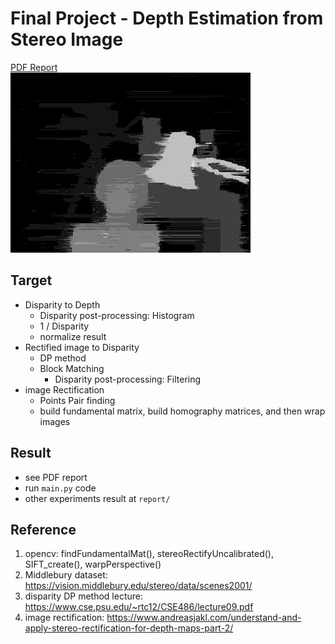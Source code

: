 # Final Project - Depth Estimation from Stereo Image
[PDF Report](report/Final%20Project.pdf)   
![](report/hisgogram_my_disp/after_disp.jpg)

## Target
- Disparity to Depth
  - Disparity post-processing: Histogram
  - 1 / Disparity
  - normalize result
- Rectified image to Disparity
  - DP method
  - Block Matching
    - Disparity post-processing: Filtering
- image Rectification
  - Points Pair finding
  - build fundamental matrix, build homography matrices, and then wrap images

## Result
- see PDF report
- run `main.py` code
- other experiments result at `report/`

## Reference
1. opencv: findFundamentalMat(), stereoRectifyUncalibrated(), SIFT_create(), warpPerspective()
2. Middlebury dataset: https://vision.middlebury.edu/stereo/data/scenes2001/
3. disparity DP method lecture: https://www.cse.psu.edu/~rtc12/CSE486/lecture09.pdf
4. image rectification: https://www.andreasjakl.com/understand-and-apply-stereo-rectification-for-depth-maps-part-2/
